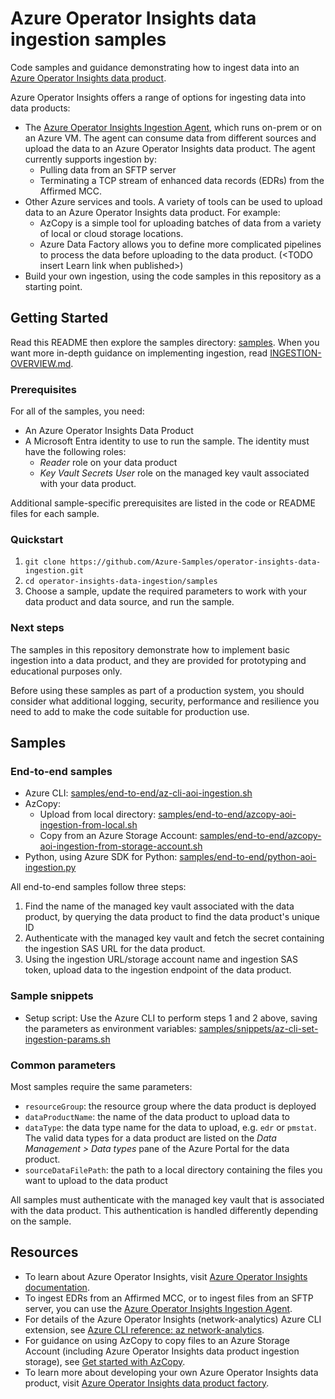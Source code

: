 # Azure Operator Insights data ingestion samples

Code samples and guidance demonstrating how to ingest data into an [Azure Operator Insights data product](https://learn.microsoft.com/en-us/azure/operator-insights/).

Azure Operator Insights offers a range of options for ingesting data into data products:

- The [Azure Operator Insights Ingestion Agent](https://learn.microsoft.com/en-us/azure/operator-insights/ingestion-agent-overview), which runs on-prem or on an Azure VM. The agent can consume data from different sources and upload the data to an Azure Operator Insights data product. The agent currently supports ingestion by:
  - Pulling data from an SFTP server
  - Terminating a TCP stream of enhanced data records (EDRs) from the Affirmed MCC.
- Other Azure services and tools. A variety of tools can be used to upload data to an Azure Operator Insights data product. For example:
  - AzCopy is a simple tool for uploading batches of data from a variety of local or cloud storage locations.
  - Azure Data Factory allows you to define more complicated pipelines to process the data before uploading to the data product.  (\<TODO insert Learn link when published>)
- Build your own ingestion, using the code samples in this repository as a starting point.

## Getting Started

Read this README then explore the samples directory: [samples](samples). When you want more in-depth guidance on implementing ingestion, read [INGESTION-OVERVIEW.md](INGESTION-OVERVIEW.md).

### Prerequisites

For all of the samples, you need:

- An Azure Operator Insights Data Product
- A Microsoft Entra identity to use to run the sample. The identity must have the following roles:
  - _Reader_ role on your data product
  - _Key Vault Secrets User_ role on the managed key vault associated with your data product.

Additional sample-specific prerequisites are listed in the code or README files for each sample.

### Quickstart

1. `git clone https://github.com/Azure-Samples/operator-insights-data-ingestion.git`
2. `cd operator-insights-data-ingestion/samples`
3. Choose a sample, update the required parameters to work with your data product and data source, and run the sample.

### Next steps

The samples in this repository demonstrate how to implement basic ingestion into a data product, and they are provided for prototyping and educational purposes only.

Before using these samples as part of a production system, you should consider what additional logging, security, performance and resilience you need to add to make the code suitable for production use.

## Samples

### End-to-end samples

- Azure CLI: [samples/end-to-end/az-cli-aoi-ingestion.sh](samples/end-to-end/az-cli-aoi-ingestion.sh)
- AzCopy:
  - Upload from local directory: [samples/end-to-end/azcopy-aoi-ingestion-from-local.sh](samples/end-to-end/azcopy-aoi-ingestion-from-local.sh)
  - Copy from an Azure Storage Account: [samples/end-to-end/azcopy-aoi-ingestion-from-storage-account.sh](samples/end-to-end/azcopy-aoi-ingestion-from-storage-account.sh)
- Python, using Azure SDK for Python: [samples/end-to-end/python-aoi-ingestion.py](samples/end-to-end/python-aoi-ingestion.py)

All end-to-end samples follow three steps:

1. Find the name of the managed key vault associated with the data product, by querying the data product to find the data product's unique ID
2. Authenticate with the managed key vault and fetch the secret containing the ingestion SAS URL for the data product.
3. Using the ingestion URL/storage account name and ingestion SAS token, upload data to the ingestion endpoint of the data product.

### Sample snippets

- Setup script: Use the Azure CLI to perform steps 1 and 2 above, saving the parameters as environment variables: [samples/snippets/az-cli-set-ingestion-params.sh](samples/snippets/az-cli-set-ingestion-params.sh)

### Common parameters

Most samples require the same parameters:

- `resourceGroup`: the resource group where the data product is deployed
- `dataProductName`: the name of the data product to upload data to
- `dataType`: the data type name for the data to upload, e.g. `edr` or `pmstat`. The valid data types for a data product are listed on the _Data Management > Data types_ pane of the Azure Portal for the data product.
- `sourceDataFilePath`: the path to a local directory containing the files you want to upload to the data product

All samples must authenticate with the managed key vault that is associated with the data product. This authentication is handled differently depending on the sample.

## Resources

- To learn about Azure Operator Insights, visit [Azure Operator Insights documentation](https://learn.microsoft.com/en-us/azure/operator-insights/).
- To ingest EDRs from an Affirmed MCC, or to ingest files from an SFTP server, you can use the [Azure Operator Insights Ingestion Agent](https://learn.microsoft.com/en-us/azure/operator-insights/ingestion-agent-overview).
- For details of the Azure Operator Insights (network-analytics) Azure CLI extension, see [Azure CLI reference: az network-analytics](https://learn.microsoft.com/en-us/cli/azure/network-analytics?view=azure-cli-latest).
- For guidance on using AzCopy to copy files to an Azure Storage Account (including Azure Operator Insights data product ingestion storage), see [Get started with AzCopy](https://learn.microsoft.com/en-us/azure/storage/common/storage-use-azcopy-v10).
- To learn more about developing your own Azure Operator Insights data product, visit [Azure Operator Insights data product factory](https://learn.microsoft.com/en-us/azure/operator-insights/data-product-factory).
